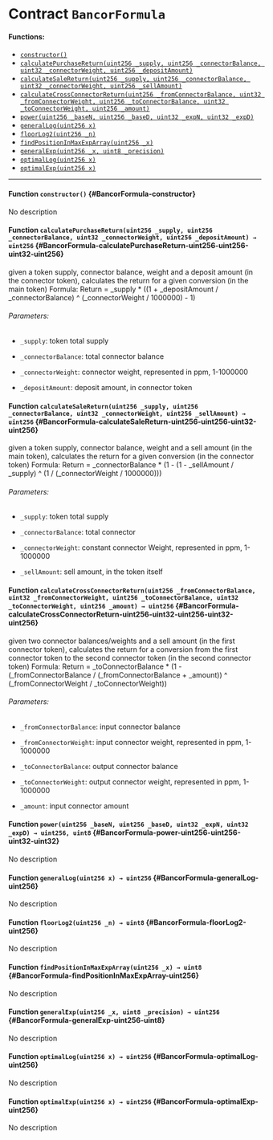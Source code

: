 # Contract `BancorFormula`



#### Functions:
- [`constructor()`](#BancorFormula-constructor)
- [`calculatePurchaseReturn(uint256 _supply, uint256 _connectorBalance, uint32 _connectorWeight, uint256 _depositAmount)`](#BancorFormula-calculatePurchaseReturn-uint256-uint256-uint32-uint256)
- [`calculateSaleReturn(uint256 _supply, uint256 _connectorBalance, uint32 _connectorWeight, uint256 _sellAmount)`](#BancorFormula-calculateSaleReturn-uint256-uint256-uint32-uint256)
- [`calculateCrossConnectorReturn(uint256 _fromConnectorBalance, uint32 _fromConnectorWeight, uint256 _toConnectorBalance, uint32 _toConnectorWeight, uint256 _amount)`](#BancorFormula-calculateCrossConnectorReturn-uint256-uint32-uint256-uint32-uint256)
- [`power(uint256 _baseN, uint256 _baseD, uint32 _expN, uint32 _expD)`](#BancorFormula-power-uint256-uint256-uint32-uint32)
- [`generalLog(uint256 x)`](#BancorFormula-generalLog-uint256)
- [`floorLog2(uint256 _n)`](#BancorFormula-floorLog2-uint256)
- [`findPositionInMaxExpArray(uint256 _x)`](#BancorFormula-findPositionInMaxExpArray-uint256)
- [`generalExp(uint256 _x, uint8 _precision)`](#BancorFormula-generalExp-uint256-uint8)
- [`optimalLog(uint256 x)`](#BancorFormula-optimalLog-uint256)
- [`optimalExp(uint256 x)`](#BancorFormula-optimalExp-uint256)


---

#### Function `constructor()` {#BancorFormula-constructor}
No description
#### Function `calculatePurchaseReturn(uint256 _supply, uint256 _connectorBalance, uint32 _connectorWeight, uint256 _depositAmount) → uint256` {#BancorFormula-calculatePurchaseReturn-uint256-uint256-uint32-uint256}
given a token supply, connector balance, weight and a deposit amount (in the connector token),
calculates the return for a given conversion (in the main token)
Formula:
Return = _supply * ((1 + _depositAmount / _connectorBalance) ^ (_connectorWeight / 1000000) - 1)

###### Parameters:
- `_supply`:              token total supply

- `_connectorBalance`:    total connector balance

- `_connectorWeight`:     connector weight, represented in ppm, 1-1000000

- `_depositAmount`:       deposit amount, in connector token

#### Function `calculateSaleReturn(uint256 _supply, uint256 _connectorBalance, uint32 _connectorWeight, uint256 _sellAmount) → uint256` {#BancorFormula-calculateSaleReturn-uint256-uint256-uint32-uint256}
given a token supply, connector balance, weight and a sell amount (in the main token),
calculates the return for a given conversion (in the connector token)
Formula:
Return = _connectorBalance * (1 - (1 - _sellAmount / _supply) ^ (1 / (_connectorWeight / 1000000)))

###### Parameters:
- `_supply`:              token total supply

- `_connectorBalance`:    total connector

- `_connectorWeight`:     constant connector Weight, represented in ppm, 1-1000000

- `_sellAmount`:          sell amount, in the token itself

#### Function `calculateCrossConnectorReturn(uint256 _fromConnectorBalance, uint32 _fromConnectorWeight, uint256 _toConnectorBalance, uint32 _toConnectorWeight, uint256 _amount) → uint256` {#BancorFormula-calculateCrossConnectorReturn-uint256-uint32-uint256-uint32-uint256}
given two connector balances/weights and a sell amount (in the first connector token),
calculates the return for a conversion from the first connector token to the second connector token (in the second connector token)
Formula:
Return = _toConnectorBalance * (1 - (_fromConnectorBalance / (_fromConnectorBalance + _amount)) ^ (_fromConnectorWeight / _toConnectorWeight))

###### Parameters:
- `_fromConnectorBalance`:    input connector balance

- `_fromConnectorWeight`:     input connector weight, represented in ppm, 1-1000000

- `_toConnectorBalance`:      output connector balance

- `_toConnectorWeight`:       output connector weight, represented in ppm, 1-1000000

- `_amount`:                  input connector amount

#### Function `power(uint256 _baseN, uint256 _baseD, uint32 _expN, uint32 _expD) → uint256, uint8` {#BancorFormula-power-uint256-uint256-uint32-uint32}
No description
#### Function `generalLog(uint256 x) → uint256` {#BancorFormula-generalLog-uint256}
No description
#### Function `floorLog2(uint256 _n) → uint8` {#BancorFormula-floorLog2-uint256}
No description
#### Function `findPositionInMaxExpArray(uint256 _x) → uint8` {#BancorFormula-findPositionInMaxExpArray-uint256}
No description
#### Function `generalExp(uint256 _x, uint8 _precision) → uint256` {#BancorFormula-generalExp-uint256-uint8}
No description
#### Function `optimalLog(uint256 x) → uint256` {#BancorFormula-optimalLog-uint256}
No description
#### Function `optimalExp(uint256 x) → uint256` {#BancorFormula-optimalExp-uint256}
No description

